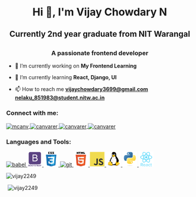 <!---### Hi there 👋--->

<!--
**vijay2249/vijay2249** is a ✨ _special_ ✨ repository because its `README.md` (this file) appears on your GitHub profile.
Here are some ideas to get you started:
- 🔭 I’m currently working on ...
- 🌱 I’m currently learning ...
- 👯 I’m looking to collaborate on ...
- 👀 I’m interested in web development
- 🤔 I’m looking for help with ...
- 💬 Ask me about ...
- 📫 How to reach me: ...
- 😄 Pronouns: ...
- ⚡ Fun fact: ...
-->

<h1 align="center">Hi 👋, I'm Vijay Chowdary N</h1>
<h2 align="center"> Currently 2nd year graduate from NIT Warangal<h2>
<h3 align="center">A passionate frontend developer</h3>



- 🔭 I’m currently working on **My Frontend Learning**

- 🌱 I’m currently learning **React, Django, UI**

- 📫 How to reach me **vijaychowdary3699@gmail.com <br> nelaku_851983@student.nitw.ac.in**

<!---
![Vijay's GitHub stats](https://github-readme-stats.vercel.app/api?username=vijay2249&show_icons=true&theme=midnight-purple)<br>
![Top Langs](https://github-readme-stats.vercel.app/api/top-langs/?username=vijay2249&theme=midnight-purple)
--->

<p align="left">
  <h3 align="left">Connect with me:</h3>
  <a href="https://www.linkedin.com/in/vijay-chowdary-nelakurthi/" target="blank">
    <img align="center" src="https://cdn.jsdelivr.net/npm/simple-icons@3.0.1/icons/linkedin.svg" alt="mcanv" height="30" width="40" />
  </a>
  <a href="https://codechef.com/users/vijay_2407" target="blank">
    <img align="center" src="https://cdn.jsdelivr.net/npm/simple-icons@3.0.1/icons/codechef.svg" alt="canvarer" height="30" width="40" />
  </a>
  <a href="https://codesandbox.io/u/vijay2249" target="blank">
    <img align="center" src="https://cdn.jsdelivr.net/npm/simple-icons@3.0.1/icons/codesandbox.svg" alt="canvarer" height="30" width="40" />
  </a>
  <a href="https://instagram.com/v_jai_cn" target="blank">
    <img align="center" src="https://cdn.jsdelivr.net/npm/simple-icons@3.0.1/icons/instagram.svg" alt="canvarer" height="30" width="40" />
  </a>
</p>

<h3 align="left">Languages and Tools:</h3>
<p align="left">
  <a href="https://babeljs.io/" target="_blank">
    <img src="https://www.vectorlogo.zone/logos/babeljs/babeljs-icon.svg" alt="babel" width="40" height="40"/>
  </a>
  <a href="https://getbootstrap.com" target="_blank">
    <img src="https://raw.githubusercontent.com/devicons/devicon/master/icons/bootstrap/bootstrap-plain-wordmark.svg" alt="bootstrap" width="40" height="40"/>
  </a>
  <a href="https://www.w3schools.com/css/" target="_blank">
    <img src="https://raw.githubusercontent.com/devicons/devicon/master/icons/css3/css3-original-wordmark.svg" alt="css3" width="40" height="40"/>
  </a>
  <a href="https://git-scm.com/" target="_blank">
    <img src="https://www.vectorlogo.zone/logos/git-scm/git-scm-icon.svg" alt="git" width="40" height="40"/>
  </a>
  <a href="https://www.w3.org/html/" target="_blank">
    <img src="https://raw.githubusercontent.com/devicons/devicon/master/icons/html5/html5-original-wordmark.svg" alt="html5" width="40" height="40"/>
  </a>
  <a href="https://developer.mozilla.org/en-US/docs/Web/JavaScript" target="_blank">
    <img src="https://raw.githubusercontent.com/devicons/devicon/master/icons/javascript/javascript-original.svg" alt="javascript" width="40" height="40"/>
  </a>
  <a href="https://www.linux.org/" target="_blank">
    <img src="https://raw.githubusercontent.com/devicons/devicon/master/icons/linux/linux-original.svg" alt="linux" width="40" height="40"/>
  </a>
  <a href="https://www.python.org" target="_blank">
    <img src="https://raw.githubusercontent.com/devicons/devicon/master/icons/python/python-original.svg" alt="python" width="40" height="40"/>
  </a>
  <a href="https://reactjs.org/" target="_blank">
    <img src="https://raw.githubusercontent.com/devicons/devicon/master/icons/react/react-original-wordmark.svg" alt="react" width="40" height="40"/>
  </a>
</p>

<p><img align="left" src="https://github-readme-stats.vercel.app/api/top-langs?username=vijay2249&show_icons=true&theme=radical&title_color=00ff4c&text_color=0059ff&bg_color=000000&locale=en&layout=compact" alt="vijay2249" /></p>
<br>
<p>&nbsp;<img align="center" src="https://github-readme-stats.vercel.app/api?username=vijay2249&show_icons=true&locale=en" alt="vijay2249" /></p>
